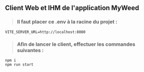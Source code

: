 ## Client Web et IHM de l'application MyWeed
> ### Il faut placer ce .env à la racine du projet :
```
VITE_SERVER_URL=http://localhost:8080
```
> ### Afin de lancer le client, effectuer les commandes suivantes :
```
npm i
npm run start